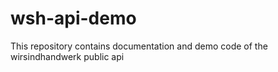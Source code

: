 # wsh-api-demo

This repository contains documentation and demo code of the wirsindhandwerk public api

